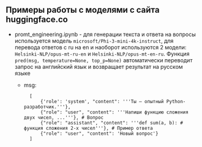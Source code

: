 Примеры работы с моделями с сайта huggingface.co
----

- promt_engineering.ipynb - для генерации текста и ответа на вопросы используется модель ```microsoft/Phi-3-mini-4k-instruct```, для перевода ответов с ru на en и наоборот используются 2 модели: ```Helsinki-NLP/opus-mt-ru-en``` и ```Helsinki-NLP/opus-mt-en-ru```. Функция ```pred(msg, temperature=None, top_p=None)``` автоматически переводит запрос на английский язык и возвращает результат на русском языке
    - msg: 

            [
                {'role': 'system', "content": '''Ты — опытный Python-разработчик.'''},
                {"role": "user", "content": '''Напиши функцию сложения двух чисел, ...'''}, # Вопрос
                {"role": "assistant", "content": '''def sum(a, b): # функция сложения 2-х чисел'''}, # Пример ответа
                {"role": "user", "content": 'Новый вопрос'}
            ]